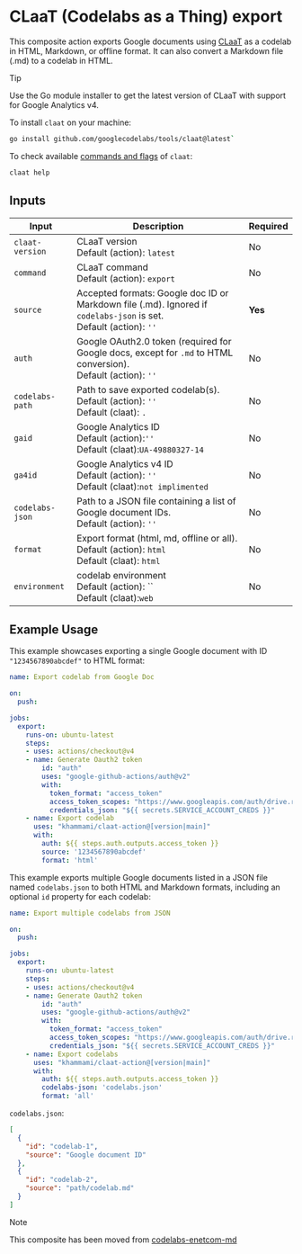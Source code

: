 # CLaaT (Codelabs as a Thing) export

This composite action exports Google documents using [CLaaT](https://github.com/googlecodelabs/tools) as a codelab in HTML, Markdown, or offline format. It can also convert a Markdown file (.md) to a codelab in HTML.

> [!TIP]
>
> Use the Go module installer to get the latest version of CLaaT with support for Google Analytics v4.

To install `claat` on your machine:

```bash
go install github.com/googlecodelabs/tools/claat@latest`
```

To check available [commands and flags](docs/claat_command_help.md) of `claat`:

```bash
claat help
```

## Inputs

| **Input** | **Description** | **Required** |
|--|---|-|
| `claat-version` | CLaaT version <br> Default (action): `latest` | No |
| `command` | CLaaT command <br> Default (action): `export` | No |
| `source` | Accepted formats: Google doc ID or Markdown file (.md). Ignored if `codelabs-json` is set. <br> Default (action): `''` | **Yes** |
| `auth` | Google OAuth2.0 token (required for Google docs, except for `.md` to HTML conversion). <br> Default (action): `''` | No |
| `codelabs-path` | Path to save exported codelab(s). <br> Default (action): `''` <br> Default (claat): `.` | No |
| `gaid` | Google Analytics ID <br> Default (action):`''` <br> Default (claat):`UA-49880327-14` | No |
| `ga4id` | Google Analytics v4 ID <br> Default (action): `''` <br> Default (claat):`not implimented` | No |
| `codelabs-json` | Path to a JSON file containing a list of Google document IDs. <br> Default (action): `''` | No |
| `format` | Export format (html, md, offline or all). <br> Default (action): `html` <br> Default (claat): `html` | No |
| `environment` | codelab environment <br> Default (action): `` <br> Default (claat):`web` | No |

## Example Usage

This example showcases exporting a single Google document with ID `"1234567890abcdef"` to HTML format:

```yaml
name: Export codelab from Google Doc

on:
  push:

jobs:
  export:
    runs-on: ubuntu-latest
    steps:
    - uses: actions/checkout@v4
    - name: Generate Oauth2 token
        id: "auth"
        uses: "google-github-actions/auth@v2"
        with:
          token_format: "access_token"
          access_token_scopes: "https://www.googleapis.com/auth/drive.readonly"
          credentials_json: "${{ secrets.SERVICE_ACCOUNT_CREDS }}"
    - name: Export codelab
      uses: "khammami/claat-action@[version|main]"
      with:
        auth: ${{ steps.auth.outputs.access_token }}
        source: '1234567890abcdef'
        format: 'html'
```

This example exports multiple Google documents listed in a JSON file named `codelabs.json` to both HTML and Markdown formats, including an optional `id` property for each codelab:

```yaml
name: Export multiple codelabs from JSON

on:
  push:

jobs:
  export:
    runs-on: ubuntu-latest
    steps:
    - uses: actions/checkout@v4
    - name: Generate Oauth2 token
        id: "auth"
        uses: "google-github-actions/auth@v2"
        with:
          token_format: "access_token"
          access_token_scopes: "https://www.googleapis.com/auth/drive.readonly"
          credentials_json: "${{ secrets.SERVICE_ACCOUNT_CREDS }}"
    - name: Export codelabs
      uses: "khammami/claat-action@[version|main]"
      with:
        auth: ${{ steps.auth.outputs.access_token }}
        codelabs-json: 'codelabs.json'
        format: 'all'
```

`codelabs.json`:

```json
[
  {
    "id": "codelab-1",
    "source": "Google document ID"
  },
  {
    "id": "codelab-2",
    "source": "path/codelab.md"
  }
]
```

>[!NOTE]
>
> This composite has been moved from [codelabs-enetcom-md](https://github.com/khammami/codelabs-enetcom-md/tree/main/actions/claat)
